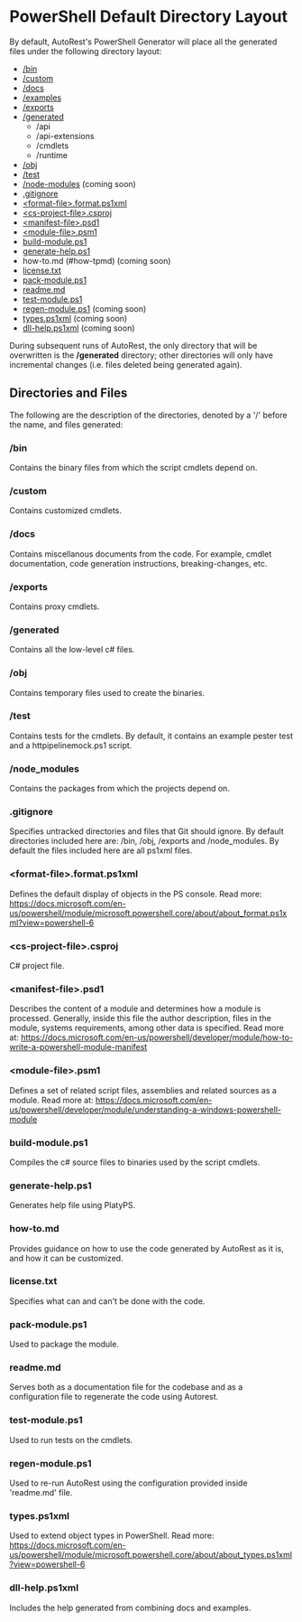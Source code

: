 # PowerShell Default Directory Layout

By default, AutoRest's PowerShell Generator will place all the generated files under the following directory layout:

- [/bin](#bin)
- [/custom](#custom)
- [/docs](#docs)
- [/examples](#examples) 
- [/exports](#exports)
- [/generated](#generated)
  - /api
  - /api-extensions
  - /cmdlets
  - /runtime
- [/obj](#obj)
- [/test](#test)
- [/node-modules](#node-modules) (coming soon)
- [.gitignore](#gitignore) 
- [\<format-file>.format.ps1xml](#format-fileformatps1xml)
- [\<cs-project-file>.csproj](#cs-project-filecsproj)
- [\<manifest-file>.psd1](#manifest-filepsd1)
- [\<module-file>.psm1](#module-filepsm1)
- [build-module.ps1](#build-moduleps1)
- [generate-help.ps1](#generate-helpps1)
- how-to<span></span>.md (#how-tpmd) (coming soon)
- [license.txt](#licensetxt)
- [pack-module.ps1](#pack-moduleps1) 
- [readme.md](#readmemd)
- [test-module.ps1](#test-moduleps1)
- [regen-module.ps1](#regen-moduleps1) (coming soon)
- [types.ps1xml](#typesps1xml) (coming soon)
- [dll-help.ps1xml](#dll-helpps1xml) (coming soon)


During subsequent runs of AutoRest, the only directory that will be overwritten is the **/generated** directory; other directories will only have incremental changes (i.e. files deleted being generated again).

## Directories and Files

The following are the description of the directories, denoted by a '/' before the name, and files generated:

### /bin 

Contains the binary files from which the script cmdlets depend on.

### /custom

Contains customized cmdlets.

### /docs

Contains miscellanous documents from the code. For example, cmdlet documentation, code generation instructions, breaking-changes, etc.

### /exports

Contains proxy cmdlets.

### /generated 

Contains all the low-level c# files. 

### /obj 

Contains temporary files used to create the binaries.

### /test

Contains tests for the cmdlets. By default, it contains an example pester test and a httpipelinemock.ps1 script.

### /node_modules 

Contains the packages from which the projects depend on.


### .gitignore 

Specifies untracked directories and files that Git should ignore. By default directories included here are: /bin, /obj, /exports and /node_modules. By default the files included here are all ps1xml files.

### \<format-file>.format.ps1xml

Defines the default display of objects in the PS console. Read more: https://docs.microsoft.com/en-us/powershell/module/microsoft.powershell.core/about/about_format.ps1xml?view=powershell-6

### \<cs-project-file>.csproj

C# project file.

### \<manifest-file\>.psd1

Describes the content of a module and determines how a module is processed. Generally, inside this file the author description, files in the module, systems requirements, among other data is specified. Read more at: https://docs.microsoft.com/en-us/powershell/developer/module/how-to-write-a-powershell-module-manifest

### \<module-file\>.psm1

Defines a set of related script files, assemblies and related sources as a module. Read more at: https://docs.microsoft.com/en-us/powershell/developer/module/understanding-a-windows-powershell-module

### build-module.ps1

Compiles the c# source files to binaries used by the script cmdlets.

### generate-help.ps1

Generates help file using PlatyPS.

### how-to<span></span>.md

Provides guidance on how to use the code generated by AutoRest as it is, and how it can be customized.

### license.txt

Specifies what can and can't be done with the code. 

### pack-module.ps1

Used to package the module.

### readme<span></span>.md 

Serves both as a documentation file for the codebase and as a configuration file to regenerate the code using Autorest.

### test-module.ps1

Used to run tests on the cmdlets.

### regen-module.ps1

Used to re-run AutoRest using the configuration provided inside 'readme.<span></span>md' file.

### types.ps1xml 

Used to extend object types in PowerShell. Read more: https://docs.microsoft.com/en-us/powershell/module/microsoft.powershell.core/about/about_types.ps1xml?view=powershell-6

### dll-help.ps1xml 

Includes the help generated from combining docs and examples.


